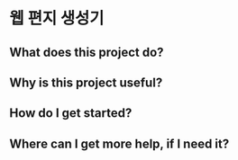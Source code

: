 # 웹 편지 생성기

## What does this project do?

## Why is this project useful? 

## How do I get started?

## Where can I get more help, if I need it?
